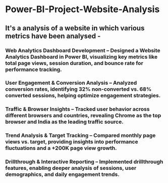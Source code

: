 # Power-BI-Project-Website-Analysis
## It's a analysis of a website in which various metrics have been analysed -
### Web Analytics Dashboard Development – Designed a Website Analytics Dashboard in Power BI, visualizing key metrics like total page views, session duration, and bounce rate for performance tracking.
### User Engagement & Conversion Analysis – Analyzed conversion rates, identifying 32% non-converted vs. 68% converted sessions, helping optimize engagement strategies.
### Traffic & Browser Insights – Tracked user behavior across different browsers and countries, revealing Chrome as the top browser and India as the leading traffic source.
### Trend Analysis & Target Tracking – Compared monthly page views vs. target, providing insights into performance fluctuations and a +200K page view growth.
### Drillthrough & Interactive Reporting – Implemented drillthrough features, enabling deeper analysis of sessions, user demographics, and daily engagement trends.
